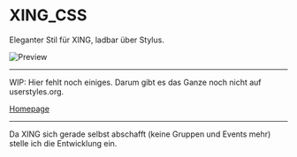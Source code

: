# XING_CSS
Eleganter Stil für XING, ladbar über Stylus.

![Preview](http://www.thorsten-willert.de//images/xing.png)

---

WIP: Hier fehlt noch einiges. Darum gibt es das Ganze noch nicht auf userstyles.org.

[Homepage](https://www.thorsten-willert.de/software/xing-design)

___

Da XING sich gerade selbst abschafft (keine Gruppen und Events mehr) stelle ich die Entwicklung ein.
